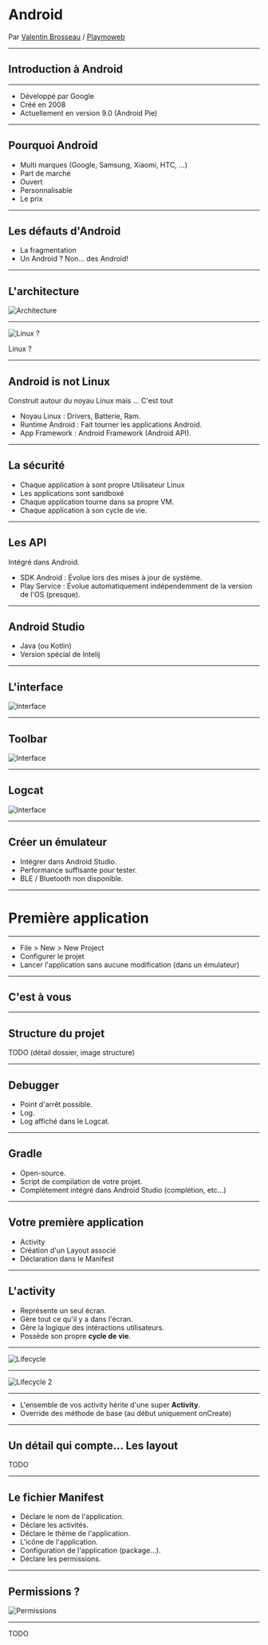 # Android

Par [Valentin Brosseau](https://github.com/c4software) / [Playmoweb](https://www.playmoweb.com)

---

## Introduction à Android

---

- Développé par Google
- Créé en 2008
- Actuellement en version 9.0 (Android Pie)

---

## Pourquoi Android

- Multi marques (Google, Samsung, Xiaomi, HTC, …)
- Part de marché
- Ouvert
- Personnalisable
- Le prix

---

## Les défauts d'Android

- La fragmentation
- Un Android ? Non… des Android!

---

## L'architecture

![Architecture](./img/android_architecture.png)

---

![Linux ?](./img/linux.gif)

Linux ?

---

## Android is not Linux

Construit autour du noyau Linux mais … C'est tout

- Noyau Linux : Drivers, Batterie, Ram.
- Runtime Android : Fait tourner les applications Android.
- App Framework : Android Framework (Android API).

---

## La sécurité

- Chaque application à sont propre Utilisateur Linux
- Les applications sont sandboxé
- Chaque application tourne dans sa propre VM.
- Chaque application à son cycle de vie.

---

## Les API

Intégré dans Android.

- SDK Android : Évolue lors des mises à jour de système.
- Play Service : Évolue automatiquement indépendemment de la version de l'OS (presque).

---

## Android Studio

- Java (ou Kotlin)
- Version spécial de Intelij

---

## L'interface

![Interface](./img/interface.png)

---

## Toolbar

![Interface](./img/interface.png)

---

## Logcat

![Interface](./img/logcat.png)

---

## Créer un émulateur

- Intégrer dans Android Studio.
- Performance suffisante pour tester.
- BLE / Bluetooth non disponible.

---

# Première application

---

- File > New > New Project
- Configurer le projet
- Lancer l'application sans aucune modification (dans un émulateur)

---

## C'est à vous

---

## Structure du projet

TODO (détail dossier, image structure)

---

## Debugger

- Point d'arrêt possible.
- Log.
- Log affiché dans le Logcat.

---

## Gradle

- Open-source.
- Script de compilation de votre projet.
- Complètement intégré dans Android Studio (complétion, etc…)

---

## Votre première application

- Activity
- Création d'un Layout associé
- Déclaration dans le Manifest

---

## L'activity

- Représente un seul écran.
- Gère tout ce qu'il y a dans l'écran.
- Gère la logique des intéractions utilisateurs.
- Possède son propre **cycle de vie**.

---

![Lifecycle](./img/lifecycle.png)

---

![Lifecycle 2](./img/lifecycle2.png)

---

- L'ensemble de vos activity hérite d'une super **Activity**.
- Override des méthode de base (au début uniquement onCreate)

---

## Un détail qui compte… Les layout

TODO

---

## Le fichier Manifest

- Déclare le nom de l'application.
- Déclare les activités.
- Déclare le thème de l'application.
- L'icône de l'application.
- Configuration de l'application (package…).
- Déclare les permissions.

---

## Permissions ?

![Permissions](./img/permissions.gif)

---

TODO
